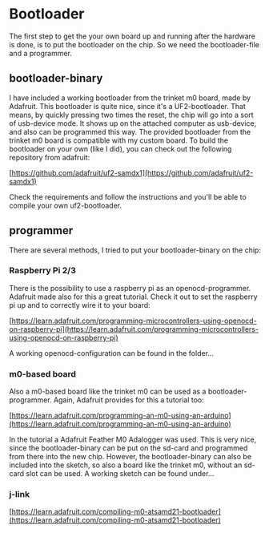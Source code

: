 

# Bootloader
The first step to get the your own board up and running after the hardware is done, is to put the bootloader on the chip. So we need the bootloader-file and a programmer.

## bootloader-binary
I have included a working bootloader from the trinket m0 board, made by Adafruit. This bootloader is quite nice, since it's a UF2-bootloader. That means, by quickly pressing two times the reset, the chip will go into a sort of usb-device mode. It shows up on the attached computer as usb-device, and also can be programmed this way. The provided bootloader from the trinket m0 board is compatible with my custom board. To build the bootloader on your own (like I did), you can check out the following repository from adafruit:

[https://github.com/adafruit/uf2-samdx1](https://github.com/adafruit/uf2-samdx1)

Check the requirements and follow the instructions and you'll be able to compile your own uf2-bootloader.

## programmer
There are several methods, I tried to put your bootloader-binary on the chip:

### Raspberry Pi 2/3
There is the possibility to use a raspberry pi as an openocd-programmer. Adafruit made also for this a great tutorial. Check it out to set the raspberry pi up and to correctly wire it to your board:

[https://learn.adafruit.com/programming-microcontrollers-using-openocd-on-raspberry-pi](https://learn.adafruit.com/programming-microcontrollers-using-openocd-on-raspberry-pi)

A working openocd-configuration can be found in the folder...

### m0-based board
Also a m0-based board like the trinket m0 can be used as a bootloader-programmer. Again, Adafruit provides for this a tutorial too:

[https://learn.adafruit.com/programming-an-m0-using-an-arduino](https://learn.adafruit.com/programming-an-m0-using-an-arduino)

In the tutorial a Adafruit Feather M0 Adalogger was used. This is very nice, since the bootloader-binary can be put on the sd-card and programmed from there into the new chip. However, the bootloader-binary can also be included into the sketch, so also a board like the trinket m0, without an sd-card slot can be used. A working sketch can be found under...

### j-link

[https://learn.adafruit.com/compiling-m0-atsamd21-bootloader](https://learn.adafruit.com/compiling-m0-atsamd21-bootloader)
